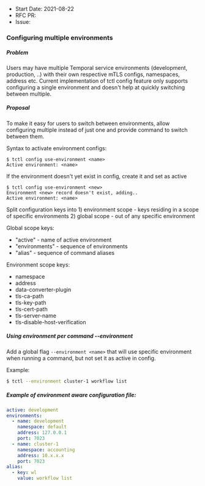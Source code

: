- Start Date: 2021-08-22
- RFC PR:
- Issue:

### Configuring multiple environments

##### Problem

Users may have multiple Temporal service environments (development, production, ..) with their own respective mTLS configs, namespaces, address etc. Current implementation of tctl config feature only supports configuring a single environment and doesn't help at quickly switching between multiple.

##### Proposal

To make it easy for users to switch between environments, allow configuring multiple instead of just one and provide command to switch between them.

Syntax to activate environment configs:

```shellsession
$ tctl config use-environment <name>
Active environment: <name>
```

If the environment doesn't yet exist in config, create it and set as active

```shellsession
$ tctl config use-environment <new>
Environment <new> record doesn't exist, adding..
Active environment: <name>
```

Split configuration keys into 1) environment scope - keys residing in a scope of specific environments 2) global scope - out of any specific environment

Global scope keys:

- "active" - name of active environment
- "environments" - sequence of environments
- "alias" - sequence of command aliases

Environment scope keys:

- namespace
- address
- data-converter-plugin
- tls-ca-path
- tls-key-path
- tls-cert-path
- tls-server-name
- tls-disable-host-verification

##### Using environment per command --environment

Add a global flag `--environment <name>` that will use specific environment when running a command, but not set it as active in config.  

Example:
```bash
$ tctl --environment cluster-1 workflow list
```

##### Example of environment aware configuration file:

```yml
active: development
environments:
  - name: development
    namespace: default
    address: 127.0.0.1
    port: 7023
  - name: cluster-1
    namespace: accounting
    address: 10.x.x.x
    port: 7023
alias:
  - key: wl
    value: workflow list
```
